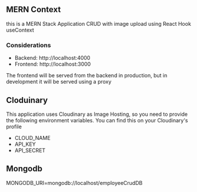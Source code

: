 ## MERN Context

this is a MERN Stack Application CRUD with image upload using React Hook useContext

### Considerations

* Backend: http://localhost:4000
* Frontend: http://localhost:3000

The frontend will be served from the backend in production, but in development it will be served using a proxy

## Cloduinary

This application uses Cloudinary as Image Hosting, so you need to provide the following environment variables. You can find this on your Cloudinary's profile

- CLOUD_NAME
- API_KEY
- API_SECRET

## Mongodb

MONGODB_URI=mongodb://localhost/employeeCrudDB